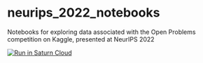 # neurips_2022_notebooks
Notebooks for exploring data associated with the Open Problems competition on Kaggle, presented at NeurIPS 2022

<a href="https://app.community.saturnenterprise.io/dash/resources?recipeUrl=https://raw.githubusercontent.com/openproblems-bio/neurips_2022_notebooks/main/.saturn/saturn.json" target="_blank" rel="noopener">
  <img src="https://saturncloud.io/images/embed/run-in-saturn-cloud.svg" alt="Run in Saturn Cloud"/>
</a>
